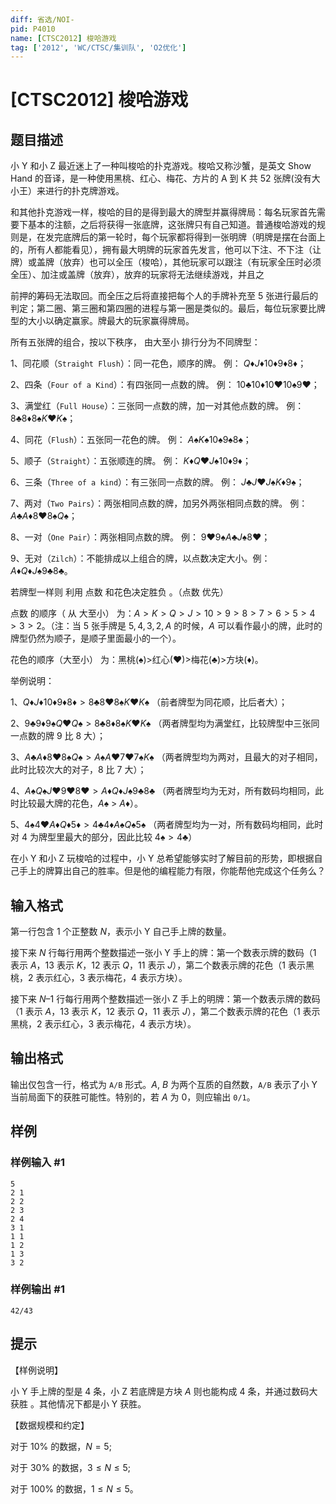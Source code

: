 ```yaml
---
diff: 省选/NOI-
pid: P4010
name: [CTSC2012] 梭哈游戏
tag: ['2012', 'WC/CTSC/集训队', 'O2优化']
---
```

# [CTSC2012] 梭哈游戏
## 题目描述

小 Y 和小 Z 最近迷上了一种叫梭哈的扑克游戏。梭哈又称沙蟹，是英文 Show Hand 的音译，是一种使用黑桃、红心、梅花、方片的 A 到 K 共 $52$ 张牌(没有大小王）来进行的扑克牌游戏。

和其他扑克游戏一样，梭哈的目的是得到最大的牌型并赢得牌局：每名玩家首先需要下基本的注额，之后将获得一张底牌，这张牌只有自己知道。普通梭哈游戏的规则是，在发完底牌后的第一轮时，每个玩家都将得到一张明牌（明牌是摆在台面上的，所有人都能看见），拥有最大明牌的玩家首先发言，他可以下注、不下注（让牌）或盖牌（放弃）也可以全压（梭哈），其他玩家可以跟注（有玩家全压时必须全压）、加注或盖牌（放弃），放弃的玩家将无法继续游戏，并且之

前押的筹码无法取回。而全压之后将直接把每个人的手牌补充至 $5$ 张进行最后的判定；第二圈、第三圈和第四圈的进程与第一圈是类似的。最后，每位玩家要比牌型的大小以确定赢家。牌最大的玩家赢得牌局。

所有五张牌的组合，按以下秩序， 由大至小 排行分为不同牌型：

1、同花顺（`Straight Flush`）：同一花色，顺序的牌。 例： $Q♦ J♦ 10♦ 9♦ 8♦$；

2、四条（`Four of a Kind`）：有四张同一点数的牌。 例： $10♣ 10♦ 10♥ 10♠ 9♥$；

3、满堂红（`Full House`）：三张同一点数的牌，加一对其他点数的牌。 例： $8♣ 8♦ 8♠ K♥ K♠$；

4、同花（`Flush`）：五张同一花色的牌。 例： $A♠ K♠ 10♠ 9♠ 8♠$；

5、顺子（`Straight`）：五张顺连的牌。 例： $K♦ Q♥ J♠ 10♦ 9♦$；

6、三条（`Three of a kind`）：有三张同一点数的牌。 例： $J♣ J♥ J♠ K♦ 9♠$；

7、两对（`Two Pairs`）：两张相同点数的牌，加另外两张相同点数的牌。 例： $A♣ A♦ 8♥ 8♠ Q♠$；

8、一对（`One Pair`）：两张相同点数的牌。 例： $9♥ 9♠ A♣ J♠ 8♥$；

9、无对（`Zilch`）：不能排成以上组合的牌，以点数决定大小。例： $A♦ Q♦ J♠ 9♣ 8♣$。

若牌型一样则 利用 点数 和花色决定胜负 。（点数 优先）

点数 的顺序（ 从 大至小） 为：$A>K>Q>J>10>9>8>7>6>5>4>3>2$。（注：当 $5$ 张手牌是 $5, 4, 3, 2, A$ 的时候，$A$ 可以看作最小的牌，此时的牌型仍然为顺子，是顺子里面最小的一个）。

花色的顺序（大至小） 为：黑桃(♠)$>$红心(♥)$>$梅花(♣)$>$方块(♦)。

举例说明：

1、$Q♦ J♦ 10♦ 9♦ 8♦ > 8♣ 8♥ 8♠ K♥ K♠$ （前者牌型为同花顺，比后者大）；

2、$9♣ 9♦ 9♠ Q♥ Q♠ > 8♣ 8♦ 8♠ K♥ K♠$ （两者牌型均为满堂红，比较牌型中三张同一点数的牌 $9$ 比 $8$ 大）；

3、$A♣ A♦ 8♥ 8♠ Q♠ > A♠ A♥ 7♥ 7♠ K♠$ （两者牌型均为两对，且最大的对子相同，此时比较次大的对子，$8$ 比 $7$ 大）；

4、$A♠ Q♠ J♥ 9♥ 8♥ > A♦ Q♦ J♠ 9♣ 8♣$ （两者牌型均为无对，所有数码均相同，此时比较最大牌的花色，$A♠$ > $A♦$）。

5、$4♠ 4♥ A♦ Q♦ 5♦ > 4♣ 4♦ A♠ Q♠ 5♠$ （两者牌型均为一对，所有数码均相同，此时对 4 为牌型里最大的部分，因此比较 $4♠ > 4♣$）

在小 Y 和小 Z 玩梭哈的过程中，小 Y 总希望能够实时了解目前的形势，即根据自己手上的牌算出自己的胜率。但是他的编程能力有限，你能帮他完成这个任务么？

## 输入格式

第一行包含 $1$ 个正整数 $N$，表示小 Y 自己手上牌的数量。

接下来 $N$ 行每行用两个整数描述一张小 Y 手上的牌：第一个数表示牌的数码（$1$ 表示 $A$，$13$ 表示 $K$，$12$ 表示 $Q$，$11$ 表示 $J$），第二个数表示牌的花色（$1$ 表示黑桃，$2$ 表示红心，$3$ 表示梅花，$4$ 表示方块）。

接下来 $N – 1$ 行每行用两个整数描述一张小 Z 手上的明牌：第一个数表示牌的数码（$1$ 表示 $A$，$13$ 表示 $K$，$12$ 表示 $Q$，$11$ 表示 $J$），第二个数表示牌的花色（$1$ 表示黑桃，$2$ 表示红心，$3$ 表示梅花，$4$ 表示方块）。

## 输出格式

输出仅包含一行，格式为 `A/B` 形式。$A$, $B$ 为两个互质的自然数，`A/B` 表示了小 Y 当前局面下的获胜可能性。特别的，若 $A$ 为 $0$，则应输出 `0/1`。

## 样例

### 样例输入 #1
```
5
2 1
2 2
2 3
2 4
3 1
1 1
1 2
1 3
3 2
```
### 样例输出 #1
```
42/43
```
## 提示

【样例说明】

小 Y 手上牌的型是 $4$ 条，小 Z 若底牌是方块 $A$ 则也能构成 $4$ 条，并通过数码大获胜 。其他情况下都是小 Y 获胜。

【数据规模和约定】

对于 $10\%$ 的数据，$N = 5$;

对于 $30\%$ 的数据，$3 \leq N \leq 5$;

对于 $100\%$ 的数据，$1 \leq N \leq 5$。

